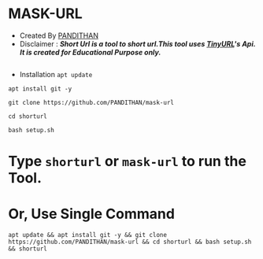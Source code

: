 # MASK-URL
- Created By [PANDITHAN](https://github.com/PANDITHAN) 
- Disclaimer :
***Short Url is a tool to short url.This tool uses [TinyURL](https://tinyurl.com/)'s Api. It is created for Educational Purpose only.***

<img src="" alt="" border="0" />

- Installation
```apt update```

```apt install git -y```

```git clone https://github.com/PANDITHAN/mask-url```

```cd shorturl```

```bash setup.sh```

# Type `shorturl` or `mask-url` to run the Tool.
# Or, Use Single Command
```
apt update && apt install git -y && git clone https://github.com/PANDITHAN/mask-url && cd shorturl && bash setup.sh && shorturl
```
